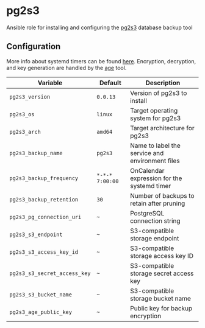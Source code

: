 # pg2s3
Ansible role for installing and configuring the [pg2s3](https://github.com/theandrew168/pg2s3) database backup tool

## Configuration
More info about systemd timers can be found [here](https://wiki.archlinux.org/title/Systemd/Timers).
Encryption, decryption, and key generation are handled by the [age](https://github.com/FiloSottile/age) tool.

| Variable | Default | Description |
| -------- | ------- | ----------- |
| `pg2s3_version` | `0.0.13` | Version of pg2s3 to install |
| `pg2s3_os` | `linux` | Target operating system for pg2s3 |
| `pg2s3_arch` | `amd64` | Target architecture for pg2s3 |
| `pg2s3_backup_name` | `pg2s3` | Name to label the service and environment files |
| `pg2s3_backup_frequency` | `*-*-* 7:00:00` | OnCalendar expression for the systemd timer |
| `pg2s3_backup_retention` | `30` | Number of backups to retain after pruning |
| `pg2s3_pg_connection_uri` | `~` | PostgreSQL connection string |
| `pg2s3_s3_endpoint` | `~` | S3-compatible storage endpoint |
| `pg2s3_s3_access_key_id` | `~` | S3-compatible storage access key ID |
| `pg2s3_s3_secret_access_key` | `~` | S3-compatible storage secret access key |
| `pg2s3_s3_bucket_name` | `~` | S3-compatible storage bucket name |
| `pg2s3_age_public_key` | `~` | Public key for backup encryption |
